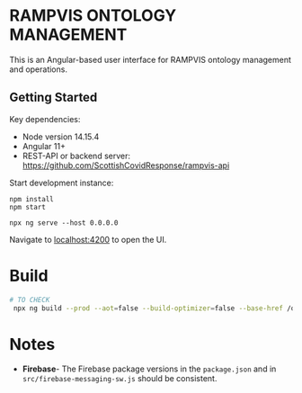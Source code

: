 # RAMPVIS ONTOLOGY MANAGEMENT

This is an Angular-based user interface for RAMPVIS ontology management and operations.

## Getting Started

Key dependencies:

- Node version 14.15.4
- Angular 11+
- REST-API or backend server: https://github.com/ScottishCovidResponse/rampvis-api

Start development instance:
```
npm install
npm start

npx ng serve --host 0.0.0.0
```

Navigate to [localhost:4200](localhost:4200) to open the UI.


# Build

```bash
# TO CHECK
 npx ng build --prod --aot=false --build-optimizer=false --base-href /onto
```

# Notes

- **Firebase**- The Firebase package versions in the `package.json` and in `src/firebase-messaging-sw.js` should be consistent.
